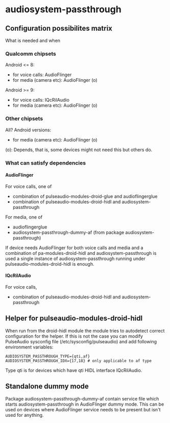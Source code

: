 audiosystem-passthrough
=======================

Configuration possibilites matrix
---------------------------------

What is needed and when

### Qualcomm chipsets

Android <= 8:
 * for voice calls: AudioFlinger
 * for media (camera etc): AudioFlinger (o)

Android >= 9:
 * for voice calls: IQcRilAudio
 * for media (camera etc): AudioFlinger (o)

### Other chipsets

All? Android versions:
 * for media (camera etc): AudioFlinger (o)

(o): Depends, that is, some devices might not need this but others do.

### What can satisfy dependencies

#### AudioFlinger

For voice calls, one of
 * combination of pulseaudio-modules-droid-glue and audioflingerglue
 * combination of pulseaudio-modules-droid-hidl and audiosystem-passthrough

For media, one of
 * audioflingerglue
 * audiosystem-passthrough-dummy-af (from package audiosystem-passthrough)

If device needs AudioFlinger for both voice calls and media and a combination
of pa-modules-droid-hidl and audiosystem-passthrough is used a single instance
of audiosystem-passthrough running under pulseaudio-modules-droid-hidl is
enough.

#### IQcRilAudio

For voice calls,
 * combination of pulseaudio-modules-droid-hidl and audiosystem-passthrough

Helper for pulseaudio-modules-droid-hidl
----------------------------------------

When run from the droid-hidl module the module tries to autodetect correct
configuration for the helper. If this is not the case you can modify
PulseAudio sysconfig file (/etc/sysconfig/pulseaudio) and add following
environment variables:

    AUDIOSYSTEM_PASSTHROUGH_TYPE={qti,af}
    AUDIOSYSTEM_PASSTHROUGH_IDX={17,18} # only applicable to af type

Type qti is for devices which have qti HIDL interface IQcRilAudio.

Standalone dummy mode
---------------------

Package audiosystem-passthrough-dummy-af contain service file which starts
audiosystem-passthrough in AudioFlinger dummy mode.
This can be used on devices where AudioFlinger service needs to be present
but isn't used for anything.
